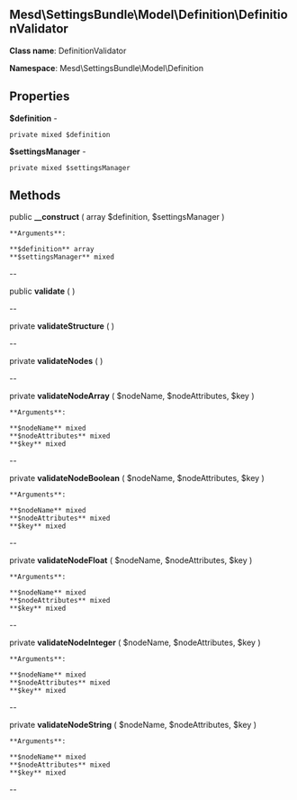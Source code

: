 Mesd\SettingsBundle\Model\Definition\DefinitionValidator
---------------

    

    


**Class name**: DefinitionValidator

**Namespace**: Mesd\SettingsBundle\Model\Definition









Properties
----------


**$definition** - 



    private mixed $definition






**$settingsManager** - 



    private mixed $settingsManager






Methods
-------


public **__construct** ( array $definition, $settingsManager )


    








    **Arguments**:

    **$definition** array 
    **$settingsManager** mixed 


--


public **validate** (  )


    









--


private **validateStructure** (  )


    









--


private **validateNodes** (  )


    









--


private **validateNodeArray** ( $nodeName, $nodeAttributes, $key )


    








    **Arguments**:

    **$nodeName** mixed 
    **$nodeAttributes** mixed 
    **$key** mixed 


--


private **validateNodeBoolean** ( $nodeName, $nodeAttributes, $key )


    








    **Arguments**:

    **$nodeName** mixed 
    **$nodeAttributes** mixed 
    **$key** mixed 


--


private **validateNodeFloat** ( $nodeName, $nodeAttributes, $key )


    








    **Arguments**:

    **$nodeName** mixed 
    **$nodeAttributes** mixed 
    **$key** mixed 


--


private **validateNodeInteger** ( $nodeName, $nodeAttributes, $key )


    








    **Arguments**:

    **$nodeName** mixed 
    **$nodeAttributes** mixed 
    **$key** mixed 


--


private **validateNodeString** ( $nodeName, $nodeAttributes, $key )


    








    **Arguments**:

    **$nodeName** mixed 
    **$nodeAttributes** mixed 
    **$key** mixed 


--

